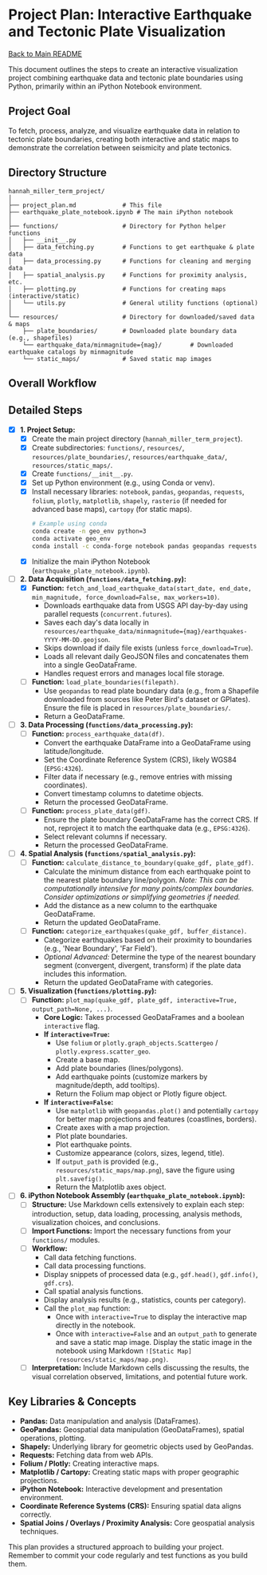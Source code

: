 # Project Plan: Interactive Earthquake and Tectonic Plate Visualization

[Back to Main README](./README.md)

This document outlines the steps to create an interactive visualization project combining earthquake data and tectonic plate boundaries using Python, primarily within an iPython Notebook environment.

## Project Goal

To fetch, process, analyze, and visualize earthquake data in relation to tectonic plate boundaries, creating both interactive and static maps to demonstrate the correlation between seismicity and plate tectonics.

## Directory Structure

```
hannah_miller_term_project/
│
├── project_plan.md             # This file
├── earthquake_plate_notebook.ipynb # The main iPython notebook
│
├── functions/                  # Directory for Python helper functions
│   ├── __init__.py
│   ├── data_fetching.py        # Functions to get earthquake & plate data
│   ├── data_processing.py      # Functions for cleaning and merging data
│   ├── spatial_analysis.py     # Functions for proximity analysis, etc.
│   ├── plotting.py             # Functions for creating maps (interactive/static)
│   └── utils.py                # General utility functions (optional)
│
└── resources/                  # Directory for downloaded/saved data & maps
    ├── plate_boundaries/       # Downloaded plate boundary data (e.g., shapefiles)
    └── earthquake_data/minmagnitude={mag}/        # Downloaded earthquake catalogs by minmagnitude
    └── static_maps/            # Saved static map images
```

## Overall Workflow


## Detailed Steps

- [x] **1. Project Setup:**
    - [x] Create the main project directory (`hannah_miller_term_project`).
    - [x] Create subdirectories: `functions/`, `resources/`, `resources/plate_boundaries/`, `resources/earthquake_data/`, `resources/static_maps/`.
    - [x] Create `functions/__init__.py`.
    - [x] Set up Python environment (e.g., using Conda or venv).
    - [x] Install necessary libraries: `notebook`, `pandas`, `geopandas`, `requests`, `folium`, `plotly`, `matplotlib`, `shapely`, `rasterio` (if needed for advanced base maps), `cartopy` (for static maps).
        ```bash
        # Example using conda
        conda create -n geo_env python=3
        conda activate geo_env
        conda install -c conda-forge notebook pandas geopandas requests folium plotly matplotlib shapely cartopy rasterio
        ```
    - [x] Initialize the main iPython Notebook (`earthquake_plate_notebook.ipynb`).

- [ ] **2. Data Acquisition (`functions/data_fetching.py`):**
    - [x] **Function:** `fetch_and_load_earthquake_data(start_date, end_date, min_magnitude, force_download=False, max_workers=10)`.
        - Downloads earthquake data from USGS API day-by-day using parallel requests (`concurrent.futures`).
        - Saves each day's data locally in `resources/earthquake_data/minmagnitude={mag}/earthquakes-YYYY-MM-DD.geojson`.
        - Skips download if daily file exists (unless `force_download=True`).
        - Loads all relevant daily GeoJSON files and concatenates them into a single GeoDataFrame.
        - Handles request errors and manages local file storage.
    - [ ] **Function:** `load_plate_boundaries(filepath)`.
        - Use `geopandas` to read plate boundary data (e.g., from a Shapefile downloaded from sources like Peter Bird's dataset or GPlates). Ensure the file is placed in `resources/plate_boundaries/`.
        - Return a GeoDataFrame.

- [ ] **3. Data Processing (`functions/data_processing.py`):**
    - [ ] **Function:** `process_earthquake_data(df)`.
        - Convert the earthquake DataFrame into a GeoDataFrame using latitude/longitude.
        - Set the Coordinate Reference System (CRS), likely WGS84 (`EPSG:4326`).
        - Filter data if necessary (e.g., remove entries with missing coordinates).
        - Convert timestamp columns to datetime objects.
        - Return the processed GeoDataFrame.
    - [ ] **Function:** `process_plate_data(gdf)`.
        - Ensure the plate boundary GeoDataFrame has the correct CRS. If not, reproject it to match the earthquake data (e.g., `EPSG:4326`).
        - Select relevant columns if necessary.
        - Return the processed GeoDataFrame.

- [ ] **4. Spatial Analysis (`functions/spatial_analysis.py`):**
    - [ ] **Function:** `calculate_distance_to_boundary(quake_gdf, plate_gdf)`.
        - Calculate the minimum distance from each earthquake point to the nearest plate boundary line/polygon. *Note: This can be computationally intensive for many points/complex boundaries. Consider optimizations or simplifying geometries if needed.*
        - Add the distance as a new column to the earthquake GeoDataFrame.
        - Return the updated GeoDataFrame.
    - [ ] **Function:** `categorize_earthquakes(quake_gdf, buffer_distance)`.
        - Categorize earthquakes based on their proximity to boundaries (e.g., 'Near Boundary', 'Far Field').
        - *Optional Advanced:* Determine the type of the nearest boundary segment (convergent, divergent, transform) if the plate data includes this information.
        - Return the updated GeoDataFrame with categories.

- [ ] **5. Visualization (`functions/plotting.py`):**
    - [ ] **Function:** `plot_map(quake_gdf, plate_gdf, interactive=True, output_path=None, ...)`.
        - **Core Logic:** Takes processed GeoDataFrames and a boolean `interactive` flag.
        - **If `interactive=True`:**
            - Use `folium` or `plotly.graph_objects.Scattergeo` / `plotly.express.scatter_geo`.
            - Create a base map.
            - Add plate boundaries (lines/polygons).
            - Add earthquake points (customize markers by magnitude/depth, add tooltips).
            - Return the Folium map object or Plotly figure object.
        - **If `interactive=False`:**
            - Use `matplotlib` with `geopandas.plot()` and potentially `cartopy` for better map projections and features (coastlines, borders).
            - Create axes with a map projection.
            - Plot plate boundaries.
            - Plot earthquake points.
            - Customize appearance (colors, sizes, legend, title).
            - If `output_path` is provided (e.g., `resources/static_maps/map.png`), save the figure using `plt.savefig()`.
            - Return the Matplotlib axes object.

- [ ] **6. iPython Notebook Assembly (`earthquake_plate_notebook.ipynb`):**
    - [ ] **Structure:** Use Markdown cells extensively to explain each step: introduction, setup, data loading, processing, analysis methods, visualization choices, and conclusions.
    - [ ] **Import Functions:** Import the necessary functions from your `functions/` modules.
    - [ ] **Workflow:**
        - Call data fetching functions.
        - Call data processing functions.
        - Display snippets of processed data (e.g., `gdf.head()`, `gdf.info()`, `gdf.crs`).
        - Call spatial analysis functions.
        - Display analysis results (e.g., statistics, counts per category).
        - Call the `plot_map` function:
            - Once with `interactive=True` to display the interactive map directly in the notebook.
            - Once with `interactive=False` and an `output_path` to generate and save a static map image. Display the static image in the notebook using Markdown `![Static Map](resources/static_maps/map.png)`.
    - [ ] **Interpretation:** Include Markdown cells discussing the results, the visual correlation observed, limitations, and potential future work.

## Key Libraries & Concepts

*   **Pandas:** Data manipulation and analysis (DataFrames).
*   **GeoPandas:** Geospatial data manipulation (GeoDataFrames), spatial operations, plotting.
*   **Shapely:** Underlying library for geometric objects used by GeoPandas.
*   **Requests:** Fetching data from web APIs.
*   **Folium / Plotly:** Creating interactive maps.
*   **Matplotlib / Cartopy:** Creating static maps with proper geographic projections.
*   **iPython Notebook:** Interactive development and presentation environment.
*   **Coordinate Reference Systems (CRS):** Ensuring spatial data aligns correctly.
*   **Spatial Joins / Overlays / Proximity Analysis:** Core geospatial analysis techniques.

This plan provides a structured approach to building your project. Remember to commit your code regularly and test functions as you build them.